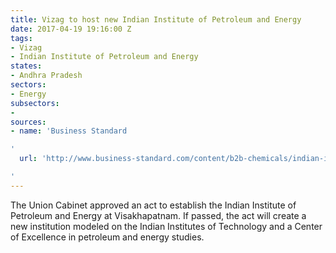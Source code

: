 ```yaml
---
title: Vizag to host new Indian Institute of Petroleum and Energy
date: 2017-04-19 19:16:00 Z
tags:
- Vizag
- Indian Institute of Petroleum and Energy
states:
- Andhra Pradesh
sectors:
- Energy
subsectors:
- 
sources:
- name: 'Business Standard

'
  url: 'http://www.business-standard.com/content/b2b-chemicals/indian-institute-of-petroleum-and-energy-at-vizag-receives-cabinet-nod-117041300320_1.html

'
---
```


The Union Cabinet approved an act to establish the Indian Institute of Petroleum and Energy at Visakhapatnam. If passed, the act will create a new institution modeled on the Indian Institutes of Technology and a Center of Excellence in petroleum and energy studies. 

